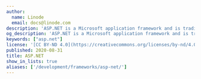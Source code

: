 ```yaml
---
author:
  name: Linode
  email: docs@linode.com
description: 'ASP.NET is a Microsoft application framework and is traditionally used with the IIS web server on Windows. Modules like mod_mono Apache make it possible to run these on Linux.'
og_description: 'ASP.NET is a Microsoft application framework and is traditionally used with the IIS web server on Windows. Modules like mod_mono Apache make it possible to run these on Linux.'
keywords: ["asp.net"]
license: '[CC BY-ND 4.0](https://creativecommons.org/licenses/by-nd/4.0)'
published: 2020-08-31
title: ASP.NET
show_in_lists: true
aliases: ['/development/frameworks/asp-net/']
---
```


